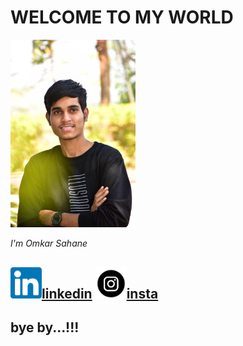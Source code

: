 # WELCOME TO MY WORLD

  <img width="200" alt="portfolio_view" src="DSC_0021-01.jpeg">
  
  _I'm Omkar Sahane_

 
<img width="50" hight="50" src="https://github.com/omkar-s2/OmkarSahane-/blob/main/likedin.png">[linkedin](https://www.linkedin.com/in/omkar-sahane-7452691b2 "CLICK")
<img width="50" hight="50" src="https://github.com/omkar-s2/OmkarSahane-/blob/main/download.png">[insta](https://instagram.com/omkar_sahane_?igshid=z91jvrcb9vwy "CLICK")
---
bye by...!!!
---
